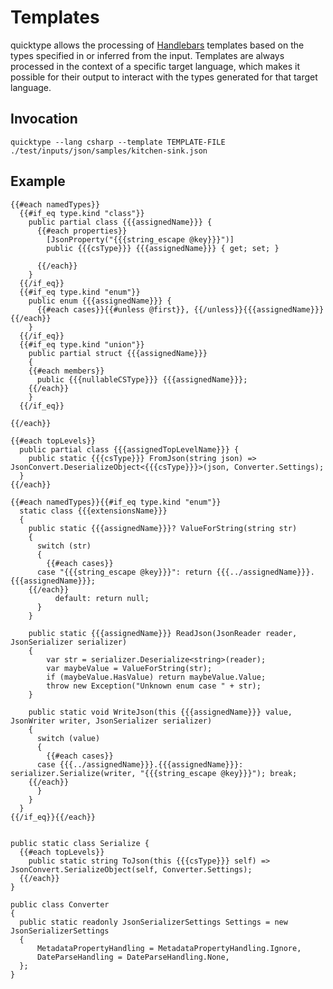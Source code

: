 # Templates

quicktype allows the processing of [Handlebars](http://handlebarsjs.com) templates based on the types specified in or inferred from the input. Templates are always processed in the context of a specific target language, which makes it possible for their output to interact with the types generated for that target language.

## Invocation

    quicktype --lang csharp --template TEMPLATE-FILE ./test/inputs/json/samples/kitchen-sink.json

## Example

```
{{#each namedTypes}}
  {{#if_eq type.kind "class"}}
    public partial class {{{assignedName}}} {
      {{#each properties}}
        [JsonProperty("{{{string_escape @key}}}")]
        public {{{csType}}} {{{assignedName}}} { get; set; }

      {{/each}}
    }
  {{/if_eq}}
  {{#if_eq type.kind "enum"}}
    public enum {{{assignedName}}} {
      {{#each cases}}{{#unless @first}}, {{/unless}}{{{assignedName}}}{{/each}}
    }
  {{/if_eq}}
  {{#if_eq type.kind "union"}}
    public partial struct {{{assignedName}}}
    {
    {{#each members}}
      public {{{nullableCSType}}} {{{assignedName}}};
    {{/each}}
    }
  {{/if_eq}}

{{/each}}

{{#each topLevels}}
  public partial class {{{assignedTopLevelName}}} {
    public static {{{csType}}} FromJson(string json) => JsonConvert.DeserializeObject<{{{csType}}}>(json, Converter.Settings);
  }
{{/each}}

{{#each namedTypes}}{{#if_eq type.kind "enum"}}
  static class {{{extensionsName}}}
  {
    public static {{{assignedName}}}? ValueForString(string str)
    {
      switch (str)
      {
        {{#each cases}}
	  case "{{{string_escape @key}}}": return {{{../assignedName}}}.{{{assignedName}}};
	{{/each}}
          default: return null;
      }
    }

    public static {{{assignedName}}} ReadJson(JsonReader reader, JsonSerializer serializer)
    {
        var str = serializer.Deserialize<string>(reader);
        var maybeValue = ValueForString(str);
        if (maybeValue.HasValue) return maybeValue.Value;
        throw new Exception("Unknown enum case " + str);
    }

    public static void WriteJson(this {{{assignedName}}} value, JsonWriter writer, JsonSerializer serializer)
    {
      switch (value)
      {
        {{#each cases}}
	  case {{{../assignedName}}}.{{{assignedName}}}: serializer.Serialize(writer, "{{{string_escape @key}}}"); break;
	{{/each}}
      }
    }
  }
{{/if_eq}}{{/each}}


public static class Serialize {
  {{#each topLevels}}
    public static string ToJson(this {{{csType}}} self) => JsonConvert.SerializeObject(self, Converter.Settings);
  {{/each}}
}

public class Converter
{
  public static readonly JsonSerializerSettings Settings = new JsonSerializerSettings
  {
      MetadataPropertyHandling = MetadataPropertyHandling.Ignore,
      DateParseHandling = DateParseHandling.None,
  };
}
```
